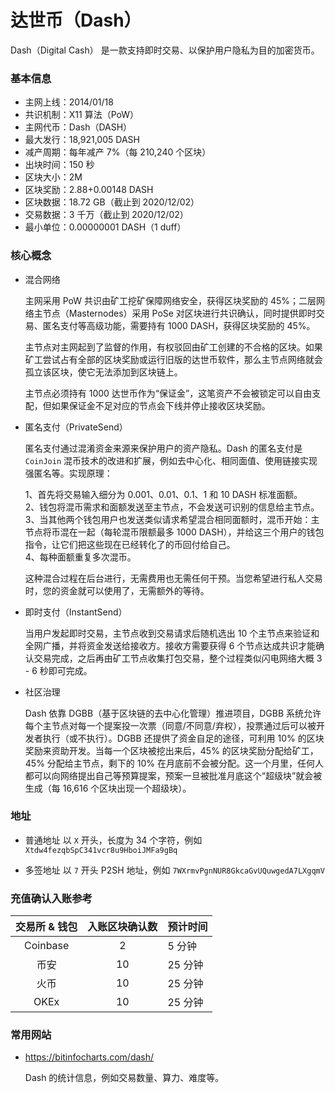 # 达世币（Dash）

Dash（Digital Cash） 是一款支持即时交易、以保护用户隐私为目的加密货币。

### 基本信息

- 主网上线：2014/01/18
- 共识机制：X11 算法（PoW）
- 主网代币：Dash（DASH）
- 最大发行：18,921,005 DASH
- 减产周期：每年减产 7%（每 210,240 个区块）
- 出块时间：150 秒
- 区块大小：2M
- 区块奖励：2.88+0.00148 DASH
- 区块数据：18.72 GB（截止到 2020/12/02）
- 交易数据：3 千万（截止到 2020/12/02）
- 最小单位：0.00000001 DASH（1 duff）

### 核心概念

- 混合网络

  主网采用 PoW 共识由矿工挖矿保障网络安全，获得区块奖励的 45%；二层网络主节点（Masternodes）采用 PoSe 对区块进行共识确认，同时提供即时交易、匿名支付等高级功能，需要持有 1000 DASH，获得区块奖励的 45%。

  主节点对主网起到了监督的作用，有权驳回由矿工创建的不合格的区块。如果矿工尝试占有全部的区块奖励或运行旧版的达世币软件，那么主节点网络就会孤立该区块，使它无法添加到区块链上。

  主节点必须持有 1000 达世币作为“保证金”，这笔资产不会被锁定可以自由支配，但如果保证金不足对应的节点会下线并停止接收区块奖励。

- 匿名支付（PrivateSend）

  匿名支付通过混淆资金来源来保护用户的资产隐私。Dash 的匿名支付是 `CoinJoin` 混币技术的改进和扩展，例如去中心化、相同面值、使用链接实现强匿名等。实现原理：

  1、首先将交易输入细分为 0.001、0.01、0.1、1 和 10 DASH 标准面额。<br/>
  2、钱包将混币需求和面额发送至主节点，不会发送可识别的信息给主节点。<br/>
  3、当其他两个钱包用户也发送类似请求希望混合相同面额时，混币开始：主节点将币混在一起（每轮混币限额最多 1000 DASH），并给这三个用户的钱包指令，让它们把这些现在已经转化了的币回付给自己。<br/>
  4、每种面额重复多次混币。

  这种混合过程在后台进行，无需费用也无需任何干预。当您希望进行私人交易时，您的资金就可以使用了，无需额外的等待。

- 即时支付（InstantSend）

  当用户发起即时交易，主节点收到交易请求后随机选出 10 个主节点来验证和全网广播，并将资金发送给接收方。接收方需要获得 6 个节点达成共识才能确认交易完成，之后再由矿工节点收集打包交易，整个过程类似闪电网络大概 3 - 6 秒即可完成。
  
- 社区治理

  Dash 依靠 DGBB（基于区块链的去中心化管理）推进项目，DGBB 系统允许每个主节点对每一个提案投一次票（同意/不同意/弃权），投票通过后可以被开发者执行（或不执行）。DGBB 还提供了资金自足的途径，可利用 10% 的区块奖励来资助开发。当每一个区块被挖出来后，45% 的区块奖励分配给矿工，45% 分配给主节点，剩下的 10% 在月底前不会被分配。这一个月里，任何人都可以向网络提出自己等预算提案，预案一旦被批准月底这个“超级块”就会被生成（每 16,616 个区块出现一个超级块）。

### 地址

- 普通地址
  以 `X` 开头，长度为 34 个字符，例如 `Xtdw4fezqbSpC341vcr8u9HboiJMFa9gBq`

- 多签地址
  以 `7` 开头 P2SH 地址，例如 `7WXrmvPgnNUR8GkcaGvUQuwgedA7LXgqmV`

### 充值确认入账参考

| 交易所 & 钱包 | 入账区块确认数 | 预计时间 |
| :-----: | :----: | :---- |
| Coinbase | 2 | 5 分钟 |
| 币安 | 10 | 25 分钟 |
| 火币 | 10 | 25 分钟 |
| OKEx | 10 | 25 分钟 |

### 常用网站

- https://bitinfocharts.com/dash/

  Dash 的统计信息，例如交易数量、算力、难度等。
